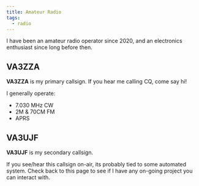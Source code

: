 ```yaml
---
title: Amateur Radio
tags:
  - radio
---
```


I have been an amateur radio operator since 2020, and an electronics enthusiast since long before then.

## VA3ZZA

**VA3ZZA** is my primary callsign. If you hear me calling CQ, come say hi!

I generally operate:

- 7.030 MHz CW
- 2M & 70CM FM
- APRS

## VA3UJF

**VA3UJF** is my secondary callsign.

If you see/hear this callsign on-air, its probably tied to some automated system. Check back to this page to see if I have any on-going project you can interact with.